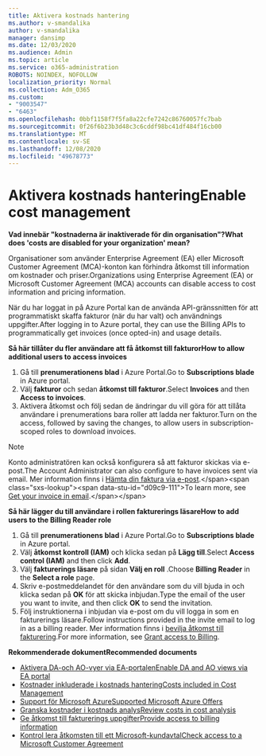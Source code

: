 ```yaml
---
title: Aktivera kostnads hantering
ms.author: v-smandalika
author: v-smandalika
manager: dansimp
ms.date: 12/03/2020
ms.audience: Admin
ms.topic: article
ms.service: o365-administration
ROBOTS: NOINDEX, NOFOLLOW
localization_priority: Normal
ms.collection: Adm_O365
ms.custom:
- "9003547"
- "6463"
ms.openlocfilehash: 0bbf1158f7f5fa8a22cfe7242c86760057fc7bab
ms.sourcegitcommit: 0f26f6b23b3d48c3c6cddf98bc41df484f16cb00
ms.translationtype: MT
ms.contentlocale: sv-SE
ms.lasthandoff: 12/08/2020
ms.locfileid: "49678773"
---
```

# <a name="enable-cost-management"></a><span data-ttu-id="d09c9-102">Aktivera kostnads hantering</span><span class="sxs-lookup"><span data-stu-id="d09c9-102">Enable cost management</span></span>

<span data-ttu-id="d09c9-103">**Vad innebär "kostnaderna är inaktiverade för din organisation"?**</span><span class="sxs-lookup"><span data-stu-id="d09c9-103">**What does 'costs are disabled for your organization' mean?**</span></span>

<span data-ttu-id="d09c9-104">Organisationer som använder Enterprise Agreement (EA) eller Microsoft Customer Agreement (MCA)-konton kan förhindra åtkomst till information om kostnader och priser.</span><span class="sxs-lookup"><span data-stu-id="d09c9-104">Organizations using Enterprise Agreement (EA) or Microsoft Customer Agreement (MCA) accounts can disable access to cost information and pricing information.</span></span>

<span data-ttu-id="d09c9-105">När du har loggat in på Azure Portal kan de använda API-gränssnitten för att programmatiskt skaffa fakturor (när du har valt) och användnings uppgifter.</span><span class="sxs-lookup"><span data-stu-id="d09c9-105">After logging in to Azure portal, they can use the Billing APIs to programmatically get invoices (once opted-in) and usage details.</span></span>

<span data-ttu-id="d09c9-106">**Så här tillåter du fler användare att få åtkomst till fakturor**</span><span class="sxs-lookup"><span data-stu-id="d09c9-106">**How to allow additional users to access invoices**</span></span>

1. <span data-ttu-id="d09c9-107">Gå till **prenumerationens blad** i Azure Portal.</span><span class="sxs-lookup"><span data-stu-id="d09c9-107">Go to **Subscriptions blade** in Azure portal.</span></span>
2. <span data-ttu-id="d09c9-108">Välj **fakturor** och sedan **åtkomst till fakturor**.</span><span class="sxs-lookup"><span data-stu-id="d09c9-108">Select **Invoices** and then **Access to invoices**.</span></span>
3. <span data-ttu-id="d09c9-109">Aktivera åtkomst och följ sedan de ändringar du vill göra för att tillåta användare i prenumerations bara roller att ladda ner fakturor.</span><span class="sxs-lookup"><span data-stu-id="d09c9-109">Turn on the access, followed by saving the changes, to allow users in subscription-scoped roles to download invoices.</span></span>

> [!NOTE]
> <span data-ttu-id="d09c9-110">Konto administratören kan också konfigurera så att fakturor skickas via e-post.</span><span class="sxs-lookup"><span data-stu-id="d09c9-110">The Account Administrator can also configure to have invoices sent via email.</span></span> <span data-ttu-id="d09c9-111">Mer information finns i [Hämta din faktura via e-post](https://docs.microsoft.com/azure/cost-management-billing/manage/download-azure-invoice-daily-usage-date?).</span><span class="sxs-lookup"><span data-stu-id="d09c9-111">To learn more, see [Get your invoice in email](https://docs.microsoft.com/azure/cost-management-billing/manage/download-azure-invoice-daily-usage-date?).</span></span>

<span data-ttu-id="d09c9-112">**Så här lägger du till användare i rollen fakturerings läsare**</span><span class="sxs-lookup"><span data-stu-id="d09c9-112">**How to add users to the Billing Reader role**</span></span>

1. <span data-ttu-id="d09c9-113">Gå till **prenumerationens blad** i Azure Portal.</span><span class="sxs-lookup"><span data-stu-id="d09c9-113">Go to **Subscriptions blade** in Azure portal.</span></span>
2. <span data-ttu-id="d09c9-114">Välj **åtkomst kontroll (IAM)** och klicka sedan på **Lägg till**.</span><span class="sxs-lookup"><span data-stu-id="d09c9-114">Select **Access control (IAM)** and then click **Add**.</span></span>
3. <span data-ttu-id="d09c9-115">Välj **fakturerings läsare** på sidan **Välj en roll** .</span><span class="sxs-lookup"><span data-stu-id="d09c9-115">Choose **Billing Reader** in the **Select a role** page.</span></span>
4. <span data-ttu-id="d09c9-116">Skriv e-postmeddelandet för den användare som du vill bjuda in och klicka sedan på **OK** för att skicka inbjudan.</span><span class="sxs-lookup"><span data-stu-id="d09c9-116">Type the email of the user you want to invite, and then click **OK** to send the invitation.</span></span>
5. <span data-ttu-id="d09c9-117">Följ instruktionerna i inbjudan via e-post om du vill logga in som en fakturerings läsare.</span><span class="sxs-lookup"><span data-stu-id="d09c9-117">Follow instructions provided in the invite email to log in as a billing reader.</span></span> <span data-ttu-id="d09c9-118">Mer information finns i [bevilja åtkomst till fakturering](https://docs.microsoft.com/azure/cost-management-billing/manage/manage-billing-access?WT.mc_id=Portal-Microsoft_Azure_Support#opt-in).</span><span class="sxs-lookup"><span data-stu-id="d09c9-118">For more information, see [Grant access to Billing](https://docs.microsoft.com/azure/cost-management-billing/manage/manage-billing-access?WT.mc_id=Portal-Microsoft_Azure_Support#opt-in).</span></span>

<span data-ttu-id="d09c9-119">**Rekommenderade dokument**</span><span class="sxs-lookup"><span data-stu-id="d09c9-119">**Recommended documents**</span></span>

- [<span data-ttu-id="d09c9-120">Aktivera DA-och AO-vyer via EA-portalen</span><span class="sxs-lookup"><span data-stu-id="d09c9-120">Enable DA and AO views via EA portal</span></span>](https://docs.microsoft.com/azure/cost-management-billing/costs/assign-access-acm-data?WT.mc_id=Portal-Microsoft_Azure_Support#enable-access-to-costs-in-the-ea-portal)
- [<span data-ttu-id="d09c9-121">Kostnader inkluderade i kostnads hantering</span><span class="sxs-lookup"><span data-stu-id="d09c9-121">Costs included in Cost Management</span></span>](https://docs.microsoft.com/azure/cost-management-billing/costs/understand-cost-mgt-data?WT.mc_id=Portal-Microsoft_Azure_Support#costs-included-in-cost-management)
- [<span data-ttu-id="d09c9-122">Support för Microsoft Azure</span><span class="sxs-lookup"><span data-stu-id="d09c9-122">Supported Microsoft Azure Offers</span></span>](https://docs.microsoft.com/azure/cost-management-billing/costs/understand-cost-mgt-data?WT.mc_id=Portal-Microsoft_Azure_Support#supported-microsoft-azure-offers)
- [<span data-ttu-id="d09c9-123">Granska kostnader i kostnads analys</span><span class="sxs-lookup"><span data-stu-id="d09c9-123">Review costs in cost analysis</span></span>](https://docs.microsoft.com/azure/cost-management-billing/costs/quick-acm-cost-analysis?WT.mc_id=Portal-Microsoft_Azure_Support&tabs=azure-portal#review-costs-in-cost-analysis)
- [<span data-ttu-id="d09c9-124">Ge åtkomst till fakturerings uppgifter</span><span class="sxs-lookup"><span data-stu-id="d09c9-124">Provide access to billing information</span></span>](https://docs.microsoft.com/azure/cost-management-billing/manage/manage-billing-access?WT.mc_id=Portal-Microsoft_Azure_Support)
- [<span data-ttu-id="d09c9-125">Kontrol lera åtkomsten till ett Microsoft-kundavtal</span><span class="sxs-lookup"><span data-stu-id="d09c9-125">Check access to a Microsoft Customer Agreement</span></span>](https://docs.microsoft.com/azure/cost-management-billing/manage/download-azure-invoice-daily-usage-date?WT.mc_id=Portal-Microsoft_Azure_Support#check-access-to-a-microsoft-customer-agreement)






